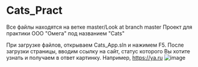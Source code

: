 # Cats_Pract
Все файлы находятся на ветке master/Look at branch master
Проект для практики ООО "Омега" под названием "Cats"

При загрузке файлов, открываем Cats_App.sln и нажимем F5.
После загрузки страницы, вводим ссылку на сайт, статус которого Вы хотите узнать и получаем в ответ картинку.
Например, https://ya.ru
![image](https://github.com/DenisDaAn/Cats_Pract/assets/99217875/4cc73d11-b8d4-4e38-a19e-0b988aebb242)
